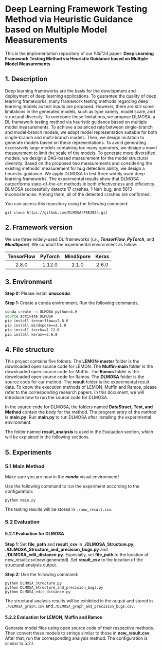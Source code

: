 # Deep Learning Framework Testing Method via Heuristic Guidance based on Multiple Model Measurements

This is the implementation repository of our *FSE'24* paper: **Deep Learning Framework Testing Method via Heuristic Guidance based on Multiple Model Measurements**.



## 1. Description

Deep learning frameworks are the basis for the development and deployment of deep learning applications. To guarantee the quality of deep learning frameworks, many framework testing methods regarding deep learning models as test inputs are proposed. However, there are still some limitations in the generated models, such as type variety, model scale, and structural diversity. To overcome these limitations, we propose DLMOSA, a DL framework testing method via heuristic guidance based on multiple model measurements. To achieve a balanced rate between single-branch and model-branch models, we adopt model representation suitable for both single-branch and multi-branch models. Then, we design mutation to generate models based on these representations. To avoid generating excessively large models containing too many operators, we design a novel measurement to limit the scale of the models. To generate more diversified models, we design a DAG-based measurement for the model structural diversity. Based on the proposed two measurements and considering the existing methods' measurement for bug detection ability, we design a heuristic guidance. We apply DLMOSA to test three widely used deep learning frameworks. The experimental results show that DLMOSA outperforms state-of-the-art methods in both effectiveness and efficiency. DLMOSA successfully detects 17 crashes, 1 NaN bug, and 5813 inconsistencies. Among them, all of the detected crashes are confirmed. 



You can access this repository using the following command:

```shell
git clone https://github.com/DLMOSA/FSE2024.git
```



## 2. Framework version

We use three widely-used DL frameworks (*i.e.*, ***TensorFlow***, ***PyTorch***, and ***MindSpore***). We conduct the experimental environment as follow:

| TensorFlow | PyTorch | MindSpore | Keras |
| :--------: | :-----: | :-------: | :---: |
|   2.8.0    | 1.12.0  |   2.1.0   | 2.6.0 |



## 3. Environment

**Step 0:** Please install ***anaconda***.

**Step 1:** Create a conda environment. Run the following commands.

```sh
conda create -n DLMOSA python=3.9
source activate DLMOSA
pip install tensorflow==2.8.0
pip install mindspore==2.1.0
pip install torch==1.12.0
pip install keras==2.6.0
```

## 4. File structure

This project contains five folders. The **LEMON-master** folder is the downloaded open source code for LEMON. The **Muffin-main** folder is the downloaded open source code for Muffin. The **Ramos** folder is the downloaded open source code for Ramos. The **DLMOSA** folder is the source code for our method. The **result** folder is the experimental result data. To know the execution methods of LEMON, Muffin and Ramos, please refer to the corresponding research papers. In this document, we will introduce how to run the source code for DLMOSA.

In the source code for DLMOSA, the folders named **DataStruct, Test, and Method** contain the body for the method. The program entry of the method is **main.py**. Run **main.py** to run DLMOSA after installing the experimental environment.

The folder named **result_analysis** is used in the Evaluation section, which will be explained in the following sections.

## 5. Experiments

### 5.1 Main Method

Make sure you are now in the ***conda*** visual environment!

Use the following command to run the experiment according to the configuration:

```shell
python main.py
```

The testing results will be stored in `./new_result.csv`.

### 5.2 Evaluation

#### 5.2.1 Evaluation for DLMOSA

**Step 1:** Set **file_path** and **result_csv** in **./DLMOSA_Structure.py**, **./DLMOSA_Structure_and_precision_bugs.py** and ./**DLMOSA_edit_distance.py**. Especially, set **file_path** to the location of new_result.csv(new generated). Set **result_csv** to the location of the structural analysis output.

**Step 2:** Use the following command:

```shell
python DLMOSA_Structure.py
python DLMOSA_Structure_and_precision_bugs.py
python DLMOSA_edit_distance.py
```

The structural analysis results will be exhibited in the output and stored in `./DLMOSA_graph.csv` and`./DLMOSA_graph_and_precision_bugs.csv`.

#### 5.2.2 Evaluation for LEMON, Muffin and Ramos

Generate model files using open source code of their respective methods. Then convert these models to strings similar to those in **new_result.csv**. After that, run the corresponding analysis method. The configuration is similar to 5.2.1.
